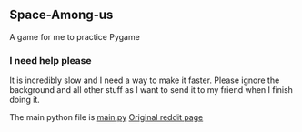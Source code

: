 ## Space-Among-us
A game for me to practice Pygame

### I need help please
It is incredibly slow and I need a way to make it faster. Please ignore the background and all other stuff as I want to send it to my friend when I finish doing it.

The main python file is [main.py](./main.py)
[Original reddit page](https://www.reddit.com/r/pygame/comments/vte286/make_my_program_faster/)
